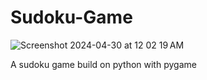 # Sudoku-Game

![Screenshot 2024-04-30 at 12 02 19 AM](https://github.com/emblr/Sudoku-Game/assets/148607711/e7a2c5f6-c447-4151-bd29-b3d69729e28e)


A sudoku game build on python with pygame
